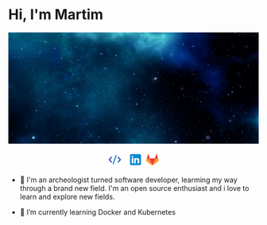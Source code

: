 # Hi, I'm Martim

<img src="https://github.com/martimdLima/martimdLima/blob/main/resources/header.jpg" alt="banner-logo.png">

<p align='center'>
<a href="https://mdlima-resume.herokuapp.com/"><img height="30" src="https://github.com/martimdLima/martimdLima/blob/main/resources/social/personal.png"></a>&nbsp;&nbsp;
<a href="https://www.linkedin.com/in/waylonwalker/"><img height="30" src="https://github.com/martimdLima/martimdLima/blob/main/resources/social/linkedin.png"></a>
<a href="https://www.gitlab.com/mdlima0/"><img height="30" src="https://github.com/martimdLima/martimdLima/blob/main/resources/social/gitlab.png"></a>
</p>

- 💬 I'm an archeologist turned software developer, learming my way through a brand new field. I'm an open source enthusiast and i love to learn and explore new fields.

- 🌱 I’m currently learning Docker and Kubernetes
